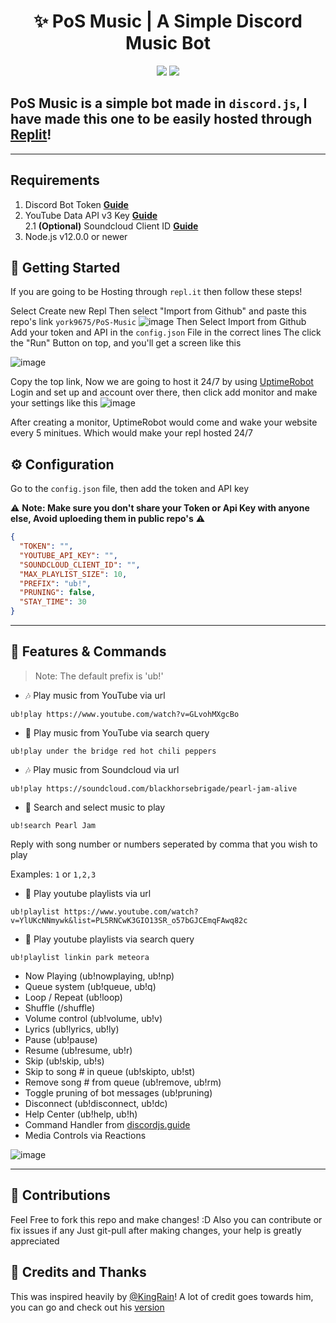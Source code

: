 <h1 align="center">✨ PoS Music | A Simple Discord Music Bot</h1>

<p align="center">
  <a href="https://github.com/york9675/PoS-Music/issues"><img src="https://img.shields.io/github/issues/york9675/PoS-Music?style=flat" /></a>
  <a href="https://github.com/york9675/PoS-Music/stargazers"><img src="https://img.shields.io/github/stars/york9675/PoS-Music?style=flat" /></a>
</p>

## PoS Music is a simple bot made in `discord.js`, I have made this one to be easily hosted through [Replit](https://replit.com)!

---
## Requirements

1. Discord Bot Token **[Guide](https://discordjs.guide/preparations/setting-up-a-bot-application.html#creating-your-bot)**
2. YouTube Data API v3 Key **[Guide](https://developers.google.com/youtube/v3/getting-started)**  
2.1 **(Optional)** Soundcloud Client ID **[Guide](https://github.com/zackradisic/node-soundcloud-downloader#client-id)**
3. Node.js v12.0.0 or newer

## 🚀 Getting Started

If you are going to be Hosting through `repl.it` then follow these steps!

Select Create new Repl
Then select "Import from Github" and paste this repo's link `york9675/PoS-Music`
![image](https://user-images.githubusercontent.com/64059000/125392348-a289cd80-e3c3-11eb-91fc-237fbc561624.png)
Then Select Import from Github
Add your token and API in the `config.json` File in the correct lines
The click the "Run" Button on top, and you'll get a screen like this

![image](https://user-images.githubusercontent.com/64059000/125397359-74a88700-e3cb-11eb-9ad7-a471bff8b32f.png)

Copy the top link, Now we are going to host it 24/7 by using [UptimeRobot](https://uptimerobot.com/)
Login and set up and account over there, then click add monitor and make your settings like this
![image](https://user-images.githubusercontent.com/64059000/125397477-a15c9e80-e3cb-11eb-9438-08711afe87fd.png)


After creating a monitor, UptimeRobot would come and wake your website every 5 minitues. Which would make your repl hosted 24/7

## ⚙️ Configuration

Go to the `config.json` file, then add the token and API key

⚠️ **Note: Make sure you don't share your Token or Api Key with anyone else, Avoid uploeding them in public repo's** ⚠️

```json
{
  "TOKEN": "",
  "YOUTUBE_API_KEY": "",
  "SOUNDCLOUD_CLIENT_ID": "",
  "MAX_PLAYLIST_SIZE": 10,
  "PREFIX": "ub!",
  "PRUNING": false,
  "STAY_TIME": 30
}
```
---

## 📝 Features & Commands

> Note: The default prefix is 'ub!'

* 🎶 Play music from YouTube via url

`ub!play https://www.youtube.com/watch?v=GLvohMXgcBo`

* 🔎 Play music from YouTube via search query

`ub!play under the bridge red hot chili peppers`

* 🎶 Play music from Soundcloud via url

`ub!play https://soundcloud.com/blackhorsebrigade/pearl-jam-alive`

* 🔎 Search and select music to play

`ub!search Pearl Jam`

Reply with song number or numbers seperated by comma that you wish to play

Examples: `1` or `1,2,3`

* 📃 Play youtube playlists via url

`ub!playlist https://www.youtube.com/watch?v=YlUKcNNmywk&list=PL5RNCwK3GIO13SR_o57bGJCEmqFAwq82c`

* 🔎 Play youtube playlists via search query

`ub!playlist linkin park meteora`
* Now Playing (ub!nowplaying, ub!np)
* Queue system (ub!queue, ub!q)
* Loop / Repeat (ub!loop)
* Shuffle (/shuffle)
* Volume control (ub!volume, ub!v)
* Lyrics (ub!lyrics, ub!ly)
* Pause (ub!pause)
* Resume (ub!resume, ub!r)
* Skip (ub!skip, ub!s)
* Skip to song # in queue (ub!skipto, ub!st)
* Remove song # from queue (ub!remove, ub!rm)
* Toggle pruning of bot messages (ub!pruning)
* Disconnect (ub!disconnect, ub!dc)
* Help Center (ub!help, ub!h)
* Command Handler from [discordjs.guide](https://discordjs.guide/)
* Media Controls via Reactions

![image](https://user-images.githubusercontent.com/64059000/125394568-7cfec300-e3c7-11eb-85c9-50a56b743c8a.png)

---

## 🤝 Contributions

Feel Free to fork this repo and make changes! :D
Also you can contribute or fix issues if any
Just git-pull after making changes, your help is greatly appreciated

## 📝 Credits and Thanks

This was inspired heavily by [@KingRain](https://github.com/KingRain)! A lot of credit goes towards him, you can go and check out his [version](https://github.com/KingRain/SimpleDiscordMusicBot)
